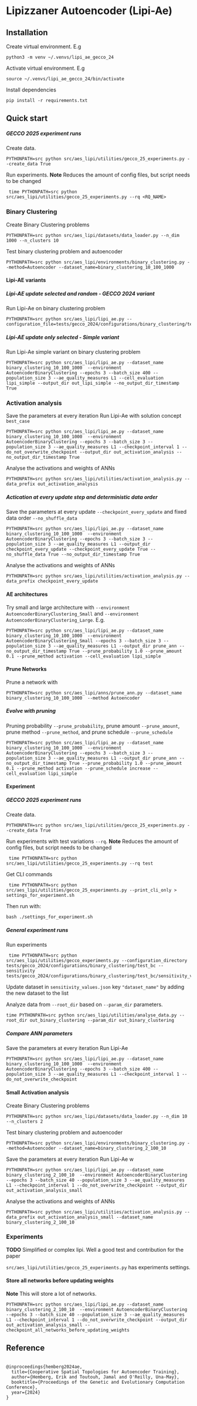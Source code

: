 # Lipizzaner Autoencoder (Lipi-Ae)

## Installation

Create virtual environment. E.g
```
python3 -m venv ~/.venvs/lipi_ae_gecco_24
```

Activate virtual environment. E.g
```
source ~/.venvs/lipi_ae_gecco_24/bin/activate
```

Install dependencies
```
pip install -r requirements.txt
```

## Quick start

##### GECCO 2025 experiment runs

Create data.
```
PYTHONPATH=src python src/aes_lipi/utilities/gecco_25_experiments.py --create_data True
```

Run experiments. **Note** Reduces the amount of config files, but script needs to be changed
```
 time PYTHONPATH=src python src/aes_lipi/utilities/gecco_25_experiments.py --rq <RQ_NAME>
```

### Binary Clustering

Create Binary Clustering problems
```
PYTHONPATH=src python src/aes_lipi/datasets/data_loader.py --n_dim 1000 --n_clusters 10
```

Test binary clustering problem and autoencoder
```
PYTHONPATH=src python src/aes_lipi/environments/binary_clustering.py --method=Autoencoder --dataset_name=binary_clustering_10_100_1000
```

#### Lipi-AE variants

##### Lipi-AE update selected and random - GECCO 2024 variant
Run Lipi-Ae on binary clustering problem
```
PYTHONPATH=src python src/aes_lipi/lipi_ae.py --configuration_file=tests/gecco_2024/configurations/binary_clustering/test_bc/binary_clustering_epoch_node_demo_lipi_ae.json
```

##### Lipi-AE update only selected - Simple variant
Run Lipi-Ae simple variant on binary clustering problem
```
PYTHONPATH=src python src/aes_lipi/lipi_ae.py --dataset_name binary_clustering_10_100_1000  --environment AutoencoderBinaryClustering --epochs 3 --batch_size 400 --population_size 3 --ae_quality_measures L1 --cell_evaluation lipi_simple --output_dir out_lipi_simple --no_output_dir_timestamp True
```

### Activation analysis

Save the parameters at every iteration
Run Lipi-Ae with solution concept `best_case`
```
PYTHONPATH=src python src/aes_lipi/lipi_ae.py --dataset_name binary_clustering_10_100_1000  --environment AutoencoderBinaryClustering --epochs 3 --batch_size 3 --population_size 3 --ae_quality_measures L1 --checkpoint_interval 1 --do_not_overwrite_checkpoint --output_dir out_activation_analysis --no_output_dir_timestamp True
```

Analyse the activations and weights of ANNs
```
PYTHONPATH=src python src/aes_lipi/utilities/activation_analysis.py --data_prefix out_activation_analysis
```

##### Actication at every update step and deterministic data order

Save the parameters at every update `--checkpoint_every_update` and fixed data order `--no_shuffle_data`
```
PYTHONPATH=src python src/aes_lipi/lipi_ae.py --dataset_name binary_clustering_10_100_1000  --environment AutoencoderBinaryClustering --epochs 3 --batch_size 3 --population_size 3 --ae_quality_measures L1 --output_dir checkpoint_every_update --checkpoint_every_update True --no_shuffle_data True --no_output_dir_timestamp True
```

Analyse the activations and weights of ANNs
```
PYTHONPATH=src python src/aes_lipi/utilities/activation_analysis.py --data_prefix checkpoint_every_update
```

#### AE architectures

Try small and large architecture with `--environment AutoencoderBinaryClustering_Small` and `--environment AutoencoderBinaryClustering_Large`. E.g.

```
PYTHONPATH=src python src/aes_lipi/lipi_ae.py --dataset_name binary_clustering_10_100_1000  --environment AutoencoderBinaryClustering_Small --epochs 3 --batch_size 3 --population_size 3 --ae_quality_measures L1 --output_dir prune_ann --no_output_dir_timestamp True --prune_probability 1.0 --prune_amount 0.1 --prune_method activation --cell_evaluation lipi_simple
```

#### Prune Networks
Prune a network with
```
PYTHONPATH=src python src/aes_lipi/anns/prune_ann.py --dataset_name binary_clustering_10_100_1000  --method Autoencoder
```

##### Evolve with pruning
Pruning probability `--prune_probability`, prune amount `--prune_amount`, prune method `--prune_method`, and prune schedule `--prune_schedule`
```
PYTHONPATH=src python src/aes_lipi/lipi_ae.py --dataset_name binary_clustering_10_100_1000  --environment AutoencoderBinaryClustering --epochs 3 --batch_size 3 --population_size 3 --ae_quality_measures L1 --output_dir prune_ann --no_output_dir_timestamp True --prune_probability 1.0 --prune_amount 0.1 --prune_method activation --prune_schedule increase --cell_evaluation lipi_simple
```


#### Experiment

##### GECCO 2025 experiment runs

Create data.
```
PYTHONPATH=src python src/aes_lipi/utilities/gecco_25_experiments.py --create_data True
```

Run experiments with test variations `--rq`. **Note** Reduces the amount of config files, but script needs to be changed
```
 time PYTHONPATH=src python src/aes_lipi/utilities/gecco_25_experiments.py --rq test
```

Get CLI commands
```
 time PYTHONPATH=src python src/aes_lipi/utilities/gecco_25_experiments.py --print_cli_only > settings_for_experiment.sh
```

Then run with:
```
bash ./settings_for_experiment.sh
```

##### General experiment runs
Run experiments
```
 time PYTHONPATH=src python src/aes_lipi/utilities/gecco_experiments.py --configuration_directory tests/gecco_2024/configurations/binary_clustering/test_bc --sensitivity tests/gecco_2024/configurations/binary_clustering/test_bc/sensitivity_values.json
```

Update dataset in `sensitivity_values.json` key `"dataset_name"` by adding the new dataset to the list

Analyze data from `--root_dir` based on `--param_dir` parameters.
```
time PYTHONPATH=src python src/aes_lipi/utilities/analyse_data.py --root_dir out_binary_clustering --param_dir out_binary_clustering 
```

##### Compare ANN parameters

Save the parameters at every iteration
Run Lipi-Ae
```
PYTHONPATH=src python src/aes_lipi/lipi_ae.py --dataset_name binary_clustering_10_100_1000  --environment AutoencoderBinaryClustering --epochs 3 --batch_size 400 --population_size 3 --ae_quality_measures L1 --checkpoint_interval 1 --do_not_overwrite_checkpoint
```

#### Small Activation analysis

Create Binary Clustering problems
```
PYTHONPATH=src python src/aes_lipi/datasets/data_loader.py --n_dim 10 --n_clusters 2
```

Test binary clustering problem and autoencoder
```
PYTHONPATH=src python src/aes_lipi/environments/binary_clustering.py --method=Autoencoder --dataset_name=binary_clustering_2_100_10
```

Save the parameters at every iteration
Run Lipi-Ae w
```
PYTHONPATH=src python src/aes_lipi/lipi_ae.py --dataset_name binary_clustering_2_100_10  --environment AutoencoderBinaryClustering --epochs 3 --batch_size 40 --population_size 3 --ae_quality_measures L1 --checkpoint_interval 1 --do_not_overwrite_checkpoint --output_dir out_activation_analysis_small
```

Analyse the activations and weights of ANNs
```
PYTHONPATH=src python src/aes_lipi/utilities/activation_analysis.py --data_prefix out_activation_analysis_small --dataset_name binary_clustering_2_100_10
```

### Experiments

**TODO** Simplified or complex lipi. Well a good test and contribution for the paper

`src/aes_lipi/utilities/gecco_25_experiments.py` has experiments settings.

#### Store all networks before updating weights

**Note** This will store a lot of networks. 

```
PYTHONPATH=src python src/aes_lipi/lipi_ae.py --dataset_name binary_clustering_2_100_10  --environment AutoencoderBinaryClustering --epochs 3 --batch_size 40 --population_size 3 --ae_quality_measures L1 --checkpoint_interval 1 --do_not_overwrite_checkpoint --output_dir out_activation_analysis_small --checkpoint_all_networks_before_updating_weights
```

## Reference

```

@inproceedings{hemberg2024ae,
  title={Cooperative Spatial Topologies for Autoencoder Training},
  author={Hemberg, Erik and Toutouh, Jamal and O'Reilly, Una-May},
  booktitle={Proceedings of the Genetic and Evolutionary Computation Conference},
  year={2024}
}
```
